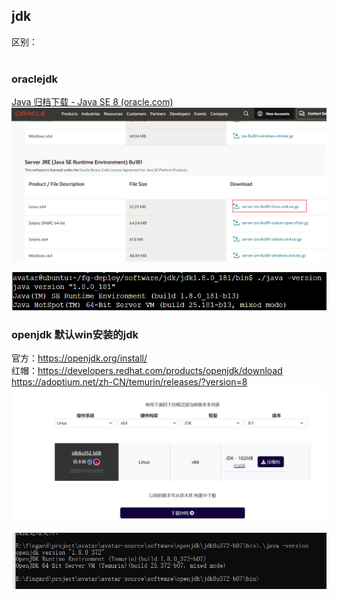 ## jdk

区别：  
[](https://blog.csdn.net/m0_55849631/article/details/124927181)
[](https://tonels.blog.csdn.net/article/details/105282823?spm=1001.2101.3001.6650.2&utm_medium=distribute.pc_relevant.none-task-blog-2%7Edefault%7EESLANDING%7Edefault-2-105282823-blog-124927181.pc_relevant_landingrelevant&depth_1-utm_source=distribute.pc_relevant.none-task-blog-2%7Edefault%7EESLANDING%7Edefault-2-105282823-blog-124927181.pc_relevant_landingrelevant&utm_relevant_index=5)  
[](https://blog.csdn.net/weixin_33939843/article/details/91387455?spm=1001.2101.3001.6650.3&utm_medium=distribute.pc_relevant.none-task-blog-2%7Edefault%7EESLANDING%7Edefault-3-91387455-blog-124927181.pc_relevant_landingrelevant&depth_1-utm_source=distribute.pc_relevant.none-task-blog-2%7Edefault%7EESLANDING%7Edefault-3-91387455-blog-124927181.pc_relevant_landingrelevant&utm_relevant_index=6) 


### oraclejdk  
[Java 归档下载 - Java SE 8 (oracle.com)](https://www.oracle.com/java/technologies/javase/javase8-archive-downloads.html)  
![img.png](images/img.png)

![img_1.png](img_1.png)

###  openjdk  默认win安装的jdk
官方：https://openjdk.org/install/  
红帽：https://developers.redhat.com/products/openjdk/download  
https://adoptium.net/zh-CN/temurin/releases/?version=8   
![img_1.png](images/img_1.png)


![img.png](img.png)



